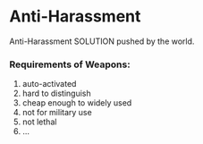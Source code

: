 # Anti-Harassment
Anti-Harassment SOLUTION pushed by the world.


### Requirements of Weapons:
  1. auto-activated
  2. hard to distinguish
  3. cheap enough to widely used
  4. not for military use
  5. not lethal
  6. ...
